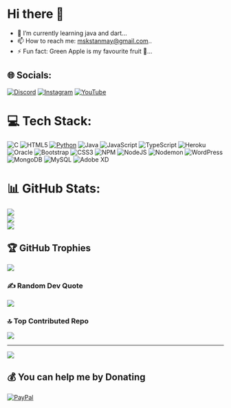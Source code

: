 # Hi there 👋
- 🔭 I’m currently learning java and dart...
- 📫 How to reach me: mskstanmay@gmail.com..
- ⚡ Fun fact: Green Apple is my favourite fruit 🍏...


## 🌐 Socials:
[![Discord](https://img.shields.io/badge/Discord-%237289DA.svg?logo=discord&logoColor=white)](https://discord.gg/pzAbDvZ7bT) [![Instagram](https://img.shields.io/badge/Instagram-%23E4405F.svg?logo=Instagram&logoColor=white)](https://instagram.com/mskstanmay) [![YouTube](https://img.shields.io/badge/YouTube-%23FF0000.svg?logo=YouTube&logoColor=white)](https://youtube.com/@UC9UwZ5kBmKOcUK86CaLhEXA) 

# 💻 Tech Stack:
![C](https://img.shields.io/badge/c-%2300599C.svg?style=for-the-badge&logo=c&logoColor=white) ![HTML5](https://img.shields.io/badge/html5-%23E34F26.svg?style=for-the-badge&logo=html5&logoColor=white) [![Python](https://img.shields.io/badge/Python-3776AB.svg?style=for-the-badge&logo=python&logoColor=white)](https://www.python.org/) ![Java](https://img.shields.io/badge/java-%23ED8B00.svg?style=for-the-badge&logo=openjdk&logoColor=white) ![JavaScript](https://img.shields.io/badge/javascript-%23323330.svg?style=for-the-badge&logo=javascript&logoColor=%23F7DF1E) ![TypeScript](https://img.shields.io/badge/typescript-%23007ACC.svg?style=for-the-badge&logo=typescript&logoColor=white) ![Heroku](https://img.shields.io/badge/heroku-%23430098.svg?style=for-the-badge&logo=heroku&logoColor=white) ![Oracle](https://img.shields.io/badge/Oracle-F80000?style=for-the-badge&logo=oracle&logoColor=white) ![Bootstrap](https://img.shields.io/badge/bootstrap-%238511FA.svg?style=for-the-badge&logo=bootstrap&logoColor=white) ![CSS3](https://img.shields.io/badge/css3-%231572B6.svg?style=for-the-badge&logo=css3&logoColor=white) ![NPM](https://img.shields.io/badge/NPM-%23CB3837.svg?style=for-the-badge&logo=npm&logoColor=white) ![NodeJS](https://img.shields.io/badge/node.js-6DA55F?style=for-the-badge&logo=node.js&logoColor=white) ![Nodemon](https://img.shields.io/badge/NODEMON-%23323330.svg?style=for-the-badge&logo=nodemon&logoColor=%BBDEAD) ![WordPress](https://img.shields.io/badge/WordPress-%23117AC9.svg?style=for-the-badge&logo=WordPress&logoColor=white) ![MongoDB](https://img.shields.io/badge/MongoDB-%234ea94b.svg?style=for-the-badge&logo=mongodb&logoColor=white) ![MySQL](https://img.shields.io/badge/mysql-%2300000f.svg?style=for-the-badge&logo=mysql&logoColor=white) ![Adobe XD](https://img.shields.io/badge/Adobe%20XD-470137?style=for-the-badge&logo=Adobe%20XD&logoColor=#FF61F6)
# 📊 GitHub Stats:
![](https://github-readme-stats.vercel.app/api?username=mskstanmay&theme=dark&hide_border=false&include_all_commits=false&count_private=false)<br/>
![](https://github-readme-streak-stats.herokuapp.com/?user=mskstanmay&theme=dark&hide_border=false)<br/>
![](https://github-readme-stats.vercel.app/api/top-langs/?username=mskstanmay&theme=dark&hide_border=false&include_all_commits=false&count_private=false&layout=compact)

## 🏆 GitHub Trophies
![](https://github-profile-trophy.vercel.app/?username=mskstanmay&theme=radical&no-frame=true&no-bg=true&margin-w=4)

### ✍️ Random Dev Quote
![](https://quotes-github-readme.vercel.app/api?type=horizontal&theme=light)

### 🔝 Top Contributed Repo
![](https://github-contributor-stats.vercel.app/api?username=mskstanmay&limit=5&theme=onedark&combine_all_yearly_contributions=true)

---
[![](https://visitcount.itsvg.in/api?id=mskstanmay&label=Profile%20Views&color=9&icon=5&pretty=true)](https://visitcount.itsvg.in)

  ## 💰 You can help me by Donating
  [![PayPal](https://img.shields.io/badge/PayPal-00457C?style=for-the-badge&logo=paypal&logoColor=white)](https://paypal.me/mskstanmay) 

  
<!-- Proudly created with GPRM ( https://gprm.itsvg.in ) -->
